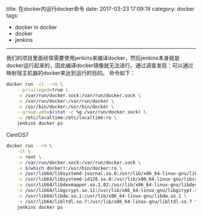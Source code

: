 title: 在docker内运行docker命令
date: 2017-03-23 17:09:19
category: docker
tags: 
 - docker in docker
 - docker
 - jenkins
---
我们的项目里面经常需要使用jenkins来编译docker，然后jenkins本身就是docker运行起来的，因此编译docker镜像就无法进行。通过调查发现：可以通过映射宿主机器的docker来达到运行的目的。
命令如下：
```bash
docker run -it --rm \
    --privileged=true \
    -v /var/run/docker.sock:/var/run/docker.sock \
    -v /var/run/docker:/var/run/docker \
    -v /usr/bin/docker:/usr/bin/docker \
    --group-add=$(stat -c %g /var/run/docker.sock) \
    -v /etc/localtime:/etc/localtime:ro \
    jenkins docker ps
```
CentOS7
```bash
docker run --rm \
    -it \
    -u root \
    -v /var/run/docker.sock:/var/run/docker.sock \
    -v $(which docker):/usr/bin/docker:ro \
    -v /usr/lib64/libsystemd-journal.so.0:/usr/lib/x86_64-linux-gnu/libsystemd-journal.so.0 \
    -v /usr/lib64/libsystemd-id128.so.0:/usr/lib/x86_64-linux-gnu/libsystemd-id128.so.0 \
    -v /usr/lib64/libdevmapper.so.1.02:/usr/lib/x86_64-linux-gnu/libdevmapper.so.1.02 \
    -v /usr/lib64/libgcrypt.so.11:/usr/lib/x86_64-linux-gnu/libgcrypt.so.11 \
    -v /usr/lib64/libdw.so.1:/usr/lib/x86_64-linux-gnu/libdw.so.1 \
    -v /usr/lib64/libltdl.so.7:/usr/lib/x86_64-linux-gnu/libltdl.so.7 \
    jenkins docker ps
```
